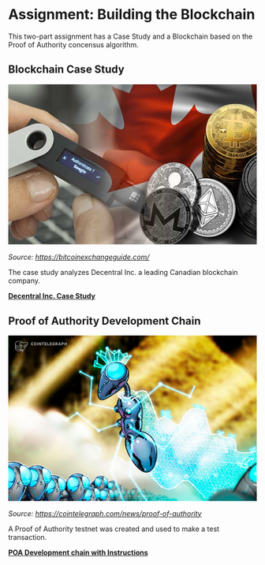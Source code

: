 # Assignment: Building the Blockchain

This two-part assignment has a Case Study and a Blockchain based on the Proof of Authority concensus algorithm.

## Blockchain Case Study

![Canadian Case Study](Images/Blockchain.jpg)

*Source: https://bitcoinexchangeguide.com/*

The case study analyzes Decentral Inc. a leading Canadian blockchain company.  

**[Decentral Inc. Case Study](Blockchain_Case_Study/Decentral.md)**


##  Proof of Authority Development Chain

![POA](Images/POA.jpg)

*Source: https://cointelegraph.com/news/proof-of-authority*

A Proof of Authority testnet was created and used to make a test transaction.

**[POA Development chain with Instructions](POA/Zbank_poa.md)**